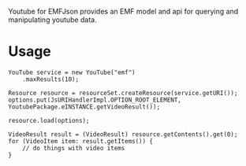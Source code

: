 
Youtube for EMFJson provides an EMF model and api for querying and manipulating youtube data.

# Usage
		
	YouTube service = new YouTube("emf")
		.maxResults(10);
	
	Resource resource = resourceSet.createResource(service.getURI());
	options.put(JsURIHandlerImpl.OPTION_ROOT_ELEMENT, YoutubePackage.eINSTANCE.getVideoResult());
			
	resource.load(options);
	
	VideoResult result = (VideoResult) resource.getContents().get(0);
	for (VideoItem item: result.getItems()) {
		// do things with video items
	}
